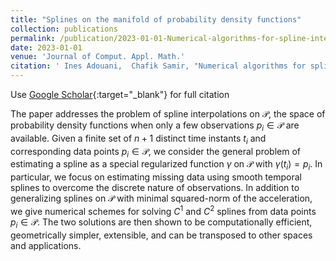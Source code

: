 ```yaml
---
title: "Splines on the manifold of probability density functions"
collection: publications
permalink: /publication/2023-01-01-Numerical-algorithms-for-spline-interpolation-on-space-of-probability-density-functions
date: 2023-01-01
venue: 'Journal of Comput. Appl. Math.'
citation: ' Ines Adouani,  Chafik Samir, "Numerical algorithms for spline interpolation on space of probability density functions." Journal of Comput. Appl. Math., 2023.'
---
```


 Use [Google Scholar](https://scholar.google.com/scholar?q=Numerical+algorithms+for+spline+interpolation+on+space+of+probability+density+functions){:target="_blank"} for full citation 
 
The paper addresses the problem of spline interpolations on $\mathcal{P}$, the space of probability density functions when only a few observations $p_i \in \mathcal{P}$ are available. Given a finite set of $n+1$ distinct time instants $t_i$ and corresponding data points $p_i \in \mathcal{P}$, we consider the general problem of estimating a spline as a special regularized function $\gamma$ on $\mathcal{P}$ with $\gamma(t_i)=p_i$. In particular, we focus on estimating missing data using smooth temporal splines to overcome the discrete nature of observations. In addition to generalizing splines on $\mathcal{P}$ with minimal squared-norm of the acceleration, we give numerical schemes for solving $C^1$ and $C^2$ splines from data points $p_i \in \mathcal{P}$. The two solutions are then shown to be computationally efficient, geometrically simpler, extensible, and can be transposed to other spaces and applications.


